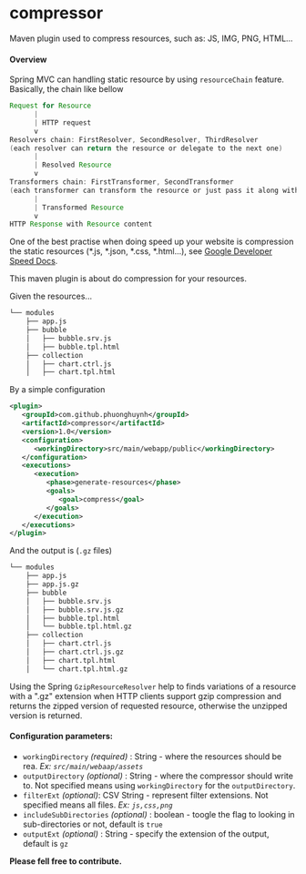 compressor
==========

Maven plugin used to compress resources, such as: JS, IMG, PNG, HTML...

#### Overview
Spring MVC can handling static resource by using `resourceChain` feature. Basically, the chain like bellow
```java
Request for Resource
      |
      | HTTP request
      v
Resolvers chain: FirstResolver, SecondResolver, ThirdResolver
(each resolver can return the resource or delegate to the next one)
      |
      | Resolved Resource
      v
Transformers chain: FirstTransformer, SecondTransformer
(each transformer can transform the resource or just pass it along without modification)
      |
      | Transformed Resource
      v
HTTP Response with Resource content
```

One of the best practise when doing speed up your website is compression the static resources (*.js, *.json, *.css, *.html...), see [Google Developer Speed Docs](https://developers.google.com/speed/docs/insights/EnableCompression).

This maven plugin is about do compression for your resources.

Given the resources...
```bash
└── modules
    ├── app.js
    ├── bubble
    │   ├── bubble.srv.js
    │   ├── bubble.tpl.html
    ├── collection
    │   ├── chart.ctrl.js
    │   ├── chart.tpl.html
```

By a simple configuration
```xml
<plugin>
   <groupId>com.github.phuonghuynh</groupId>
   <artifactId>compressor</artifactId>
   <version>1.0</version>
   <configuration>
      <workingDirectory>src/main/webapp/public</workingDirectory>
   </configuration>
   <executions>
      <execution>
         <phase>generate-resources</phase>
         <goals>
            <goal>compress</goal>
         </goals>
      </execution>
   </executions>
</plugin>
```

And the output is (`.gz` files)
```bash
└── modules
    ├── app.js
    ├── app.js.gz
    ├── bubble
    │   ├── bubble.srv.js
    │   ├── bubble.srv.js.gz
    │   ├── bubble.tpl.html
    │   └── bubble.tpl.html.gz
    ├── collection
    │   ├── chart.ctrl.js
    │   ├── chart.ctrl.js.gz
    │   ├── chart.tpl.html
    │   └── chart.tpl.html.gz
```

Using the Spring `GzipResourceResolver` help to finds variations of a resource with a ".gz" extension when HTTP clients support gzip compression and returns the zipped version of requested resource, otherwise the unzipped version is returned.

#### Configuration parameters:
- `workingDirectory` *(required)* : String - where the resources should be rea. *Ex: `src/main/webaap/assets`*
- `outputDirectory` *(optional)* : String - where the compressor should write to. Not specified means using `workingDirectory` for the `outputDirectory`.
- `filterExt` *(optional)*: CSV String - represent filter extensions. Not specified means all files. *Ex: `js,css,png`*
- `includeSubDirectories` *(optional)* : boolean - toogle the flag to looking in sub-directories or not, default is `true`
- `outputExt` *(optional)* : String - specify the extension of the output, default is `gz`

**Please fell free to contribute.**